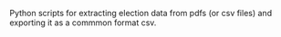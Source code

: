 Python scripts for extracting election data from pdfs (or csv files) and exporting it as a commmon format csv.  
